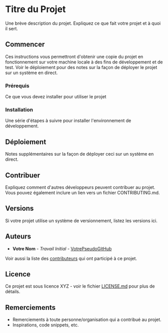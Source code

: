 # Titre du Projet

Une brève description du projet. Expliquez ce que fait votre projet et à quoi il sert.

## Commencer

Ces instructions vous permettront d'obtenir une copie du projet en fonctionnement sur votre machine locale à des fins de développement et de test. Voir le déploiement pour des notes sur la façon de déployer le projet sur un système en direct.

### Prérequis

Ce que vous devez installer pour utiliser le projet

### Installation

Une série d'étapes à suivre pour installer l'environnement de développement.

## Déploiement

Notes supplémentaires sur la façon de déployer ceci sur un système en direct.

## Contribuer

Expliquez comment d'autres développeurs peuvent contribuer au projet. Vous pouvez également inclure un lien vers un fichier CONTRIBUTING.md.

## Versions

Si votre projet utilise un système de versionnement, listez les versions ici.

## Auteurs

- **Votre Nom** - _Travail Initial_ - [VotrePseudoGitHub](https://github.com/VotrePseudoGitHub)

Voir aussi la liste des [contributeurs](https://github.com/votreprojet/contributeurs) qui ont participé à ce projet.

## Licence

Ce projet est sous licence XYZ - voir le fichier [LICENSE.md](LICENSE.md) pour plus de détails.

## Remerciements

- Remerciements à toute personne/organisation qui a contribué au projet.
- Inspirations, code snippets, etc.
